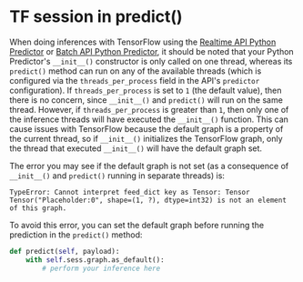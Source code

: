 # TF session in predict\(\)

When doing inferences with TensorFlow using the [Realtime API Python Predictor](../deployments/realtime-api/predictors.md#python-predictor) or [Batch API Python Predictor](../deployments/batch-api/predictors.md#python-predictor), it should be noted that your Python Predictor's `__init__()` constructor is only called on one thread, whereas its `predict()` method can run on any of the available threads \(which is configured via the `threads_per_process` field in the API's `predictor` configuration\). If `threads_per_process` is set to `1` \(the default value\), then there is no concern, since `__init__()` and `predict()` will run on the same thread. However, if `threads_per_process` is greater than `1`, then only one of the inference threads will have executed the `__init__()` function. This can cause issues with TensorFlow because the default graph is a property of the current thread, so if `__init__()` initializes the TensorFlow graph, only the thread that executed `__init__()` will have the default graph set.

The error you may see if the default graph is not set \(as a consequence of `__init__()` and `predict()` running in separate threads\) is:

```text
TypeError: Cannot interpret feed_dict key as Tensor: Tensor Tensor("Placeholder:0", shape=(1, ?), dtype=int32) is not an element of this graph.
```

To avoid this error, you can set the default graph before running the prediction in the `predict()` method:

```python
def predict(self, payload):
    with self.sess.graph.as_default():
        # perform your inference here
```

